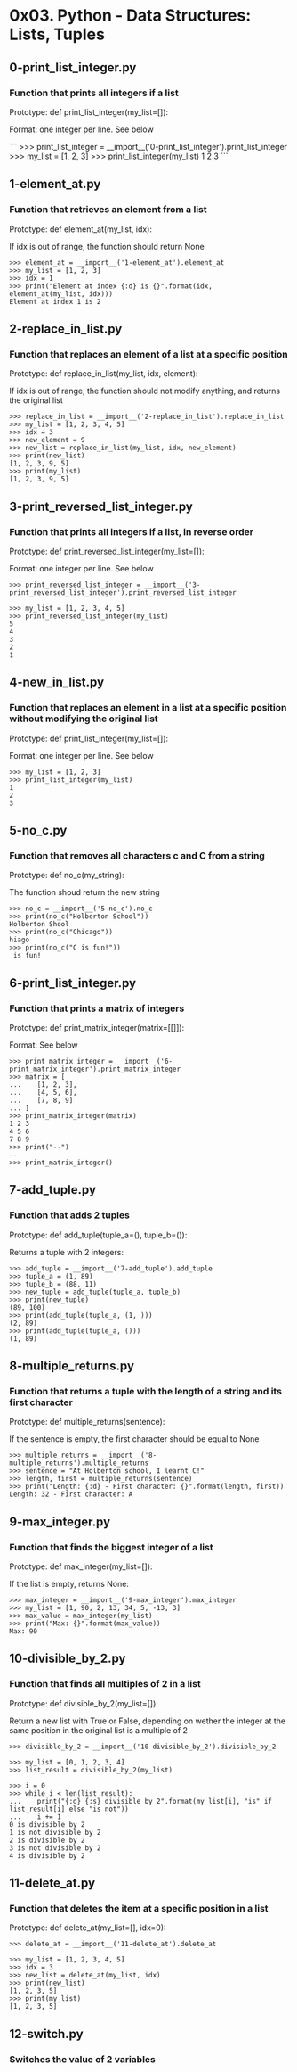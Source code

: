 # 0x03. Python - Data Structures: Lists, Tuples

## 0-print_list_integer.py
### Function that prints all integers if a list
<p>Prototype: def print_list_integer(my_list=[]):</p>
<p>Format: one integer per line. See below</p>
```
>>> print_list_integer = __import__('0-print_list_integer').print_list_integer
>>> my_list = [1, 2, 3]
>>> print_list_integer(my_list)
1
2
3
```

## 1-element_at.py
### Function that retrieves an element from a list
<p>Prototype: def element_at(my_list, idx):</p>
<p>If idx is out of range, the function should return None</p>

```
>>> element_at = __import__('1-element_at').element_at
>>> my_list = [1, 2, 3]
>>> idx = 1
>>> print("Element at index {:d} is {}".format(idx, element_at(my_list, idx)))
Element at index 1 is 2
```

## 2-replace_in_list.py
### Function that replaces an element of a list at a specific position
<p>Prototype: def replace_in_list(my_list, idx, element):</p>
<p>If idx is out of range, the function should not modify anything, and returns the original list</p>

```
>>> replace_in_list = __import__('2-replace_in_list').replace_in_list
>>> my_list = [1, 2, 3, 4, 5]
>>> idx = 3
>>> new_element = 9
>>> new_list = replace_in_list(my_list, idx, new_element)
>>> print(new_list)
[1, 2, 3, 9, 5]
>>> print(my_list)
[1, 2, 3, 9, 5]
```

## 3-print_reversed_list_integer.py
### Function that prints all integers if a list, in reverse order
<p>Prototype: def print_reversed_list_integer(my_list=[]):</p>
<p>Format: one integer per line. See below</p>

```
>>> print_reversed_list_integer = __import__('3-print_reversed_list_integer').print_reversed_list_integer

>>> my_list = [1, 2, 3, 4, 5]
>>> print_reversed_list_integer(my_list)
5
4
3
2
1
```

## 4-new_in_list.py
### Function that replaces an element in a list at a specific position without modifying the original list
<p>Prototype: def print_list_integer(my_list=[]):</p>
<p>Format: one integer per line. See below</p>

```
>>> my_list = [1, 2, 3]
>>> print_list_integer(my_list)
1
2
3
```

## 5-no_c.py
### Function that removes all characters c and C from a string
<p>Prototype: def no_c(my_string):</p>
<p>The function shoud return the new string</p>

```
>>> no_c = __import__('5-no_c').no_c
>>> print(no_c("Holberton School"))
Holberton Shool
>>> print(no_c("Chicago"))
hiago
>>> print(no_c("C is fun!"))
 is fun!
```

## 6-print_list_integer.py
### Function that prints a matrix of integers 
<p>Prototype: def print_matrix_integer(matrix=[[]]):</p>
<p>Format: See below</p>

```
>>> print_matrix_integer = __import__('6-print_matrix_integer').print_matrix_integer
>>> matrix = [
...    [1, 2, 3],
...    [4, 5, 6],
...    [7, 8, 9]
... ]
>>> print_matrix_integer(matrix)
1 2 3
4 5 6
7 8 9
>>> print("--")
--
>>> print_matrix_integer()

```

## 7-add_tuple.py
### Function that adds 2 tuples
<p>Prototype: def add_tuple(tuple_a=(), tuple_b=()):</p>
<p>Returns a tuple with 2 integers:</p>

```
>>> add_tuple = __import__('7-add_tuple').add_tuple
>>> tuple_a = (1, 89)
>>> tuple_b = (88, 11)
>>> new_tuple = add_tuple(tuple_a, tuple_b)
>>> print(new_tuple)
(89, 100)
>>> print(add_tuple(tuple_a, (1, )))
(2, 89)
>>> print(add_tuple(tuple_a, ()))
(1, 89)
```

## 8-multiple_returns.py
### Function that returns a tuple with the length of a string and its first character
<p>Prototype: def multiple_returns(sentence):</p>
<p>If the sentence is empty, the first character should be equal to None</p>

```
>>> multiple_returns = __import__('8-multiple_returns').multiple_returns
>>> sentence = "At Holberton school, I learnt C!"
>>> length, first = multiple_returns(sentence)
>>> print("Length: {:d} - First character: {}".format(length, first))
Length: 32 - First character: A
```

## 9-max_integer.py
### Function that finds the biggest integer of a list
<p>Prototype: def max_integer(my_list=[]):</p>
<p>If the list is empty, returns None:</p>

```
>>> max_integer = __import__('9-max_integer').max_integer
>>> my_list = [1, 90, 2, 13, 34, 5, -13, 3]
>>> max_value = max_integer(my_list)
>>> print("Max: {}".format(max_value))
Max: 90
```

## 10-divisible_by_2.py
### Function that finds all multiples of 2 in a list
<p>Prototype: def divisible_by_2(my_list=[]):</p>
<p>Return a new list with True or False, depending on wether the integer at the same position in the original list is a multiple of 2</p>

```
>>> divisible_by_2 = __import__('10-divisible_by_2').divisible_by_2

>>> my_list = [0, 1, 2, 3, 4]
>>> list_result = divisible_by_2(my_list)

>>> i = 0
>>> while i < len(list_result):
...    print("{:d} {:s} divisible by 2".format(my_list[i], "is" if list_result[i] else "is not"))
...    i += 1
0 is divisible by 2
1 is not divisible by 2
2 is divisible by 2
3 is not divisible by 2
4 is divisible by 2
```

## 11-delete_at.py
### Function that deletes the item at a specific position in a list 
<p>Prototype: def delete_at(my_list=[], idx=0):</p>

```
>>> delete_at = __import__('11-delete_at').delete_at

>>> my_list = [1, 2, 3, 4, 5]
>>> idx = 3
>>> new_list = delete_at(my_list, idx)
>>> print(new_list)
[1, 2, 3, 5]
>>> print(my_list)
[1, 2, 3, 5]
```

## 12-switch.py
### Switches the value of 2 variables
